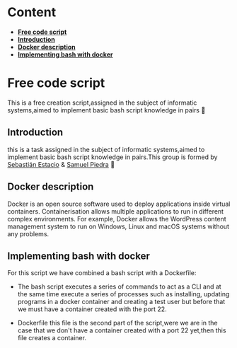 # Content
-   [**Free code script**](#free-code-script)
-   [**Introduction**](#introduction)
-   [**Docker description**](#docker-description)
-   [**Implementing bash with docker**](#implementing-bash-with-docker)

# Free code script

This is a free creation script,assigned in the subject of informatic systems,aimed to implement basic bash script knowledge in pairs :dizzy:

## Introduction

this is a task assigned in the subject of  informatic systems,aimed to implement basic bash script knowledge in pairs.This group is formed by [Sebastián Estacio](https://github.com/z0s3r77) & [Samuel Piedra](https://github.com/SPiedra955) :raising_hand:

## Docker description

Docker is an open source software used to deploy applications inside virtual containers. Containerisation allows multiple applications to run in different complex environments. For example, Docker allows the WordPress content management system to run on Windows, Linux and macOS systems without any problems.

## Implementing bash with docker

For this script we have combined a bash script with a Dockerfile:

* The bash script executes a series of commands to act as a CLI and at the same time execute a series of processes such as installing, updating programs in a docker       container and creating a test user but before that we must have a container created with the port 22.

* Dockerfile this file is the second part of the script,were we are in the case that we don't have a container created with a port 22 yet,then this file creates a container.
